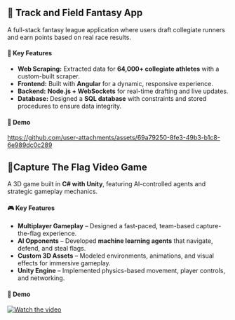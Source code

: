 ## 🔹 Track and Field Fantasy App
A full-stack fantasy league application where users draft collegiate runners and earn points based on real race results.

#### 🚀 Key Features  
- **Web Scraping:** Extracted data for **64,000+ collegiate athletes** with a custom-built scraper.  
- **Frontend:** Built with **Angular** for a dynamic, responsive experience.  
- **Backend:** **Node.js + WebSockets** for real-time drafting and live updates.  
- **Database:** Designed a **SQL database** with constraints and stored procedures to ensure data integrity.  

#### 🎥 Demo
https://github.com/user-attachments/assets/69a79250-8fe3-49b3-b1c8-6e989dc0c289


## 🔹Capture The Flag Video Game
A 3D game built in **C# with Unity**, featuring AI-controlled agents and strategic gameplay mechanics.  

#### 🎮 Key Features  
- **Multiplayer Gameplay** – Designed a fast-paced, team-based capture-the-flag experience.  
- **AI Opponents** – Developed **machine learning agents** that navigate, defend, and steal flags.  
- **Custom 3D Assets** – Modeled environments, animations, and visual effects for immersive gameplay.  
- **Unity Engine** – Implemented physics-based movement, player controls, and networking.  

#### 🎥 Demo
[![Watch the video](https://img.youtube.com/vi/kbaCUDMOHJI/maxresdefault.jpg)](https://youtu.be/kbaCUDMOHJI)

